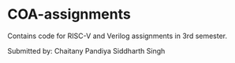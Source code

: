 # COA-assignments
Contains code for RISC-V and Verilog assignments in 3rd semester.


Submitted by:
Chaitany Pandiya
Siddharth Singh

